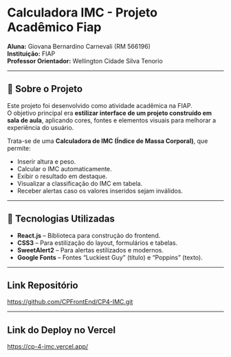 # Calculadora IMC - Projeto Acadêmico Fiap

**Aluna:** Giovana Bernardino Carnevali (RM 566196)  
**Instituição:** FIAP  
**Professor Orientador:** Wellington Cidade Silva Tenorio  

---

## 📝 Sobre o Projeto

Este projeto foi desenvolvido como atividade acadêmica na FIAP.  
O objetivo principal era **estilizar interface de um projeto construído em sala de aula**, aplicando cores, fontes e elementos visuais para melhorar a experiência do usuário.

Trata-se de uma **Calculadora de IMC (Índice de Massa Corporal)**, que permite:  

- Inserir altura e peso.  
- Calcular o IMC automaticamente.  
- Exibir o resultado em destaque.  
- Visualizar a classificação do IMC em tabela.  
- Receber alertas caso os valores inseridos sejam inválidos.

---

## 🎨 Tecnologias Utilizadas

- **React.js** – Biblioteca para construção do frontend.  
- **CSS3** – Para estilização do layout, formulários e tabelas.  
- **SweetAlert2** – Para alertas estilizados e modernos.  
- **Google Fonts** – Fontes “Luckiest Guy” (título) e “Poppins” (texto).

---
## Link Repositório
https://github.com/CPFrontEnd/CP4-IMC.git

---

## Link do Deploy no Vercel
https://cp-4-imc.vercel.app/

